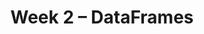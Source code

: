 ---
    title: Week 2 – DataFrames
    weekNumber: 2
    days:
      - date: 2023-1-16
        events:
          "N/A (MLK Day)":
      - date: 2023-1-18
        events:
          "**LEC 4**{: .label .label-lecture } Grouping":
            "[Ch. 5.1-5.2](https://notes.dsc80.com/content/05/introduction.html)"
          "**Lab 1**{: .label .label-lab } **[Python, NumPy, and Pandas (due 1/18, no slip days)](https://github.com/dsc-courses/dsc80-2023-wi/blob/master/labs/01-intro/lab.ipynb)**":
          "**SUR**{: .label .label-survey } **[Welcome Survey (due 1/18)](https://docs.google.com/forms/d/e/1FAIpQLSe0_yIwytkjirqN26bMonQ3wQTzX7itZXd8KBeglaUeAZtIhA/viewform)**":
          "**DIS 1**{: .label .label-disc } Lab 1 Reflection (due 1/21)":
      - date: 2023-1-19
        events:
          "**PROJ 1**{: .label .label-proj } **[Gradebook 💯 (Checkpoint due 1/19)](https://github.com/dsc-courses/dsc80-2023-wi/blob/master/projects/01-gradebook/project.ipynb)**":
      - date: 2023-1-20
        events:
          "**LEC 5**{: .label .label-lecture } Pivoting, Simpson's Paradox, and Concatenating":
            "[Ch. 5.3](https://notes.dsc80.com/content/05/appending-data.html)"      
---